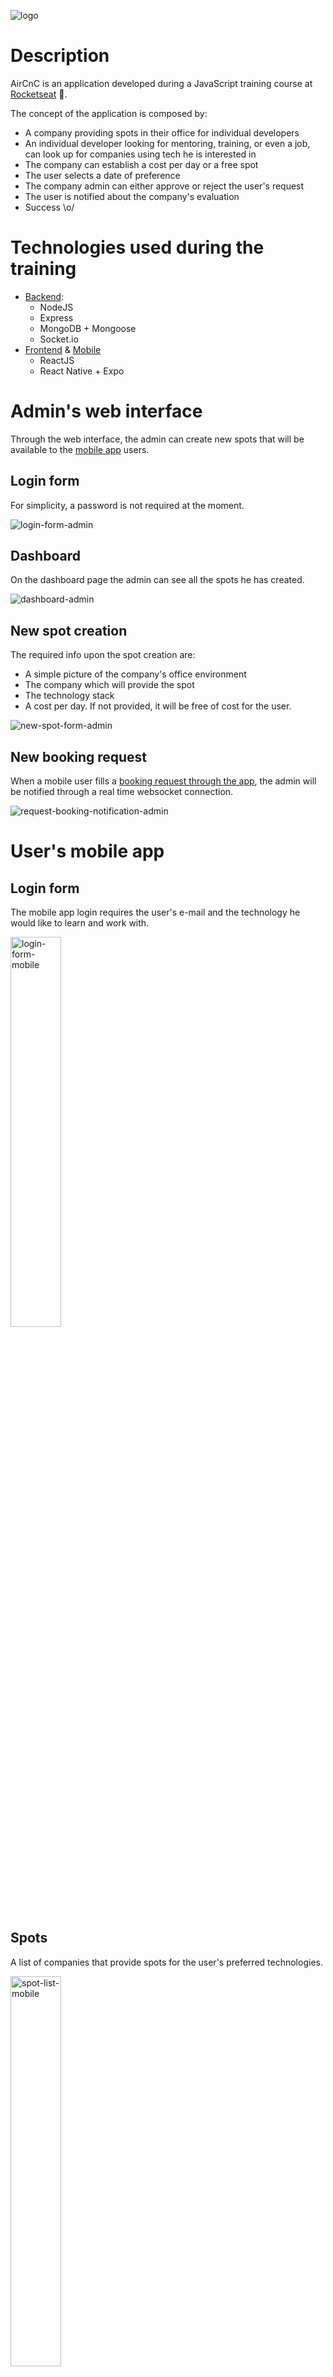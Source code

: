 ![logo](https://user-images.githubusercontent.com/9641348/66985105-7926fb00-f092-11e9-9b58-d8edac3690e2.png)


# Description
AirCnC is an application developed during a JavaScript training course at [Rocketseat](https://rocketseat.com.br) :rocket:.

The concept of the application is composed by:
  - A company providing spots in their office for individual developers
  - An individual developer looking for mentoring, training, or even a job, can look up for companies using tech he is interested in
  - The company can establish a cost per day or a free spot
  - The user selects a date of preference
  - The company admin can either approve or reject the user's request
  - The user is notified about the company's evaluation
  - Success \o/

# Technologies used during the training
- [Backend](https://github.com/heronsilva/omnistack-backend):
  - NodeJS
  - Express
  - MongoDB + Mongoose
  - Socket.io
- [Frontend](https://github.com/heronsilva/omnistack-frontend) & [Mobile](https://github.com/heronsilva/omnistack-mobile)
  - ReactJS
  - React Native + Expo

# Admin's web interface

Through the web interface, the admin can create new spots that will be available to the [mobile app](https://github.com/heronsilva/omnistack-mobile) users.


## Login form

For simplicity, a password is not required at the moment.

![login-form-admin](https://user-images.githubusercontent.com/9641348/66985103-7926fb00-f092-11e9-808f-1f35fbe5082f.png)


## Dashboard

On the dashboard page the admin can see all the spots he has created.

![dashboard-admin](https://user-images.githubusercontent.com/9641348/66985101-788e6480-f092-11e9-8e2f-bda817dd5f0e.png)


## New spot creation

The required info upon the spot creation are:
- A simple picture of the company's office environment
- The company which will provide the spot
- The technology stack
- A cost per day. If not provided, it will be free of cost for the user.

![new-spot-form-admin](https://user-images.githubusercontent.com/9641348/66985106-79bf9180-f092-11e9-8454-200bfd8b6b1d.png)


## New booking request

When a mobile user fills a [booking request through the app](#booking-request), the admin will be notified through a real time websocket connection.

![request-booking-notification-admin](https://user-images.githubusercontent.com/9641348/66985108-79bf9180-f092-11e9-996c-1dd6ac64e74f.png)


# User's mobile app


## Login form

The mobile app login requires the user's e-mail and the technology he would like to learn and work with.

<img src="https://user-images.githubusercontent.com/9641348/66985102-7926fb00-f092-11e9-9e24-8608868a49d6.png" alt="login-form-mobile" width="40%" />


## Spots

A list of companies that provide spots for the user's preferred technologies.

<img src="https://user-images.githubusercontent.com/9641348/66985110-7a582800-f092-11e9-9e4c-b9d95a41cf74.png" alt="spot-list-mobile" width="40%" />


## Booking request

Once the user finds a nice opportunity, he can book a request with a date of preference.

<img src="https://user-images.githubusercontent.com/9641348/66985107-79bf9180-f092-11e9-96fe-24ddc5f2d1e0.png" alt="booking-request-mobile" width="40%" />


## Booking request approved

If the admin approves the user's booking request, he will receive a real time notification.

<img src="https://user-images.githubusercontent.com/9641348/66985100-788e6480-f092-11e9-9097-b38b55642c09.png" alt="booking-request-approved-mobile" width="40%" />
